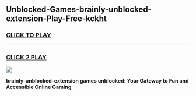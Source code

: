 
## Unblocked-Games-brainly-unblocked-extension-Play-Free-kckht
<h3>
<a href="https://premium76.site?title=brainly-unblocked-extension&ref=23A">CLICK TO PLAY</a></h3>
<hr>

<h3>
<a href="https://premium76.site?title=brainly-unblocked-extension&ref=23A">CLICK 2 PLAY</a>
  
</h3>

<a href="https://premium76.site?title=brainly-unblocked-extension&ref=23A"><img src="https://clearcache.store/games.png"></a>


**brainly-unblocked-extension games unblocked: Your Gateway to Fun and Accessible Online Gaming**
